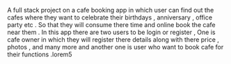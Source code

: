 A full stack project on a cafe booking app in which user can find out the cafes where they want to celebrate their birthdays , anniversary , office party etc . So that they will consume there time and online book the cafe near them . In this app there are two users to be login or register , One is cafe owner in which they will register there details along with there price , photos , and many more and another one is user who want to book cafe for their functions .lorem5